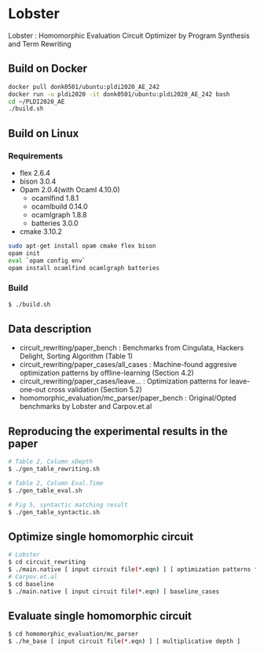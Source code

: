 # Lobster
Lobster : Homomorphic Evaluation Circuit Optimizer by Program Synthesis and Term Rewriting

## Build on Docker
```sh
docker pull donk0501/ubuntu:pldi2020_AE_242
docker run -u pldi2020 -it donk0501/ubuntu:pldi2020_AE_242 bash 
cd ~/PLDI2020_AE
./build.sh
```
## Build on Linux
### Requirements
*	flex 2.6.4
*	bison 3.0.4
*	Opam 2.0.4(with Ocaml 4.10.0)
	*	ocamlfind 1.8.1
	*	ocamlbuild 0.14.0
	*	ocamlgraph 1.8.8
	*	batteries 3.0.0
*	cmake 3.10.2

```sh
sudo apt-get install opam cmake flex bison
opam init
eval `opam config env`
opam install ocamlfind ocamlgraph batteries
```

### Build
```sh
$ ./build.sh
```

## Data description
*	circuit\_rewriting/paper\_bench : Benchmarks from Cingulata, Hackers Delight, Sorting Algorithm (Table 1)
*	circuit\_rewriting/paper\_cases/all\_cases : Machine-found aggresive optimization patterns by offline-learning (Section 4.2)
*	circuit\_rewriting/paper\_cases/leave... : Optimization patterns for leave-one-out cross validation (Section 5.2)
*	homomorphic\_evaluation/mc\_parser/paper\_bench : Original/Opted benchmarks by Lobster and Carpov.et.al

## Reproducing the experimental results in the paper
```sh
# Table 2, Column xDepth
$ ./gen_table_rewriting.sh

# Table 2, Column Eval.Time
$ ./gen_table_eval.sh

# Fig 5, syntactic matching result
$ ./gen_table_syntactic.sh
```

## Optimize single homomorphic circuit
```sh
# Lobster
$ cd circuit_rewriting
$ ./main.native [ input circuit file(*.eqn) ] [ optimization patterns file(paper_cases/*) ]
# Carpov.et.al
$ cd baseline
$ ./main.native [ input circuit file(*.eqn) ] baseline_cases
```

## Evaluate single homomorphic circuit
```sh
$ cd homomorphic_evaluation/mc_parser
$ ./he_base [ input circuit file(*.eqn) ] [ multiplicative depth ]
```



